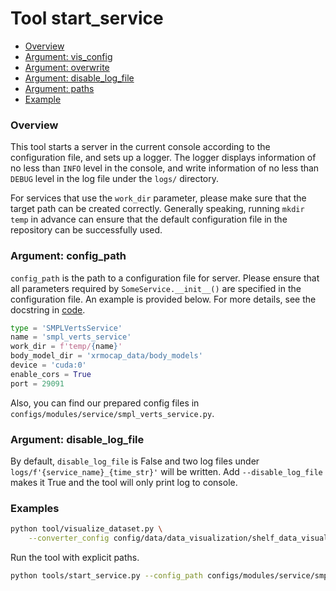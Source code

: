 # Tool start_service

- [Overview](#overview)
- [Argument: vis_config](#argument-vis_config)
- [Argument: overwrite](#argument-overwrite)
- [Argument: disable_log_file](#argument-disable_log_file)
- [Argument: paths](#argument-paths)
- [Example](#example)

### Overview

This tool starts a server in the current console according to the configuration file, and sets up a logger. The logger displays information of no less than `INFO` level in the console, and write information of no less than `DEBUG` level in the log file under the `logs/` directory.

For services that use the `work_dir` parameter, please make sure that the target path can be created correctly. Generally speaking, running `mkdir temp` in advance can ensure that the default configuration file in the repository can be successfully used.

### Argument: config_path

`config_path` is the path to a configuration file for server. Please ensure that all parameters required by `SomeService.__init__()` are specified in the configuration file. An example is provided below. For more details, see the docstring in [code](../../../xrmocap/service/base_flask_service.py).

```python
type = 'SMPLVertsService'
name = 'smpl_verts_service'
work_dir = f'temp/{name}'
body_model_dir = 'xrmocap_data/body_models'
device = 'cuda:0'
enable_cors = True
port = 29091
```

Also, you can find our prepared config files in `configs/modules/service/smpl_verts_service.py`.

### Argument: disable_log_file

By default, `disable_log_file` is False and two log files under `logs/f'{service_name}_{time_str}'` will be written. Add `--disable_log_file` makes it True and the tool will only print log to console.

### Examples

```bash
python tool/visualize_dataset.py \
	--converter_config config/data/data_visualization/shelf_data_visualization_testset.py
```

Run the tool with explicit paths.

```bash
python tools/start_service.py --config_path configs/modules/service/smpl_verts_service.py
```
